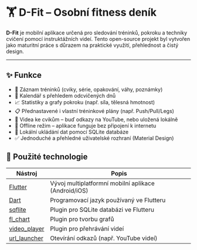 # 🏋️ D-Fit – Osobní fitness deník

**D-Fit** je mobilní aplikace určená pro sledování tréninků, pokroku a techniky cvičení pomocí instruktážních videí. Tento open-source projekt byl vytvořen jako maturitní práce s důrazem na praktické využití, přehlednost a čistý design.

---

## ✨ Funkce

- 📝 Záznam tréninků (cviky, série, opakování, váhy, poznámky)
- 📆 Kalendář s přehledem odcvičených dnů
- 📈 Statistiky a grafy pokroku (např. síla, tělesná hmotnost)
- 📋 Přednastavené i vlastní tréninkové plány (např. Push/Pull/Legs)
- 🎥 Videa ke cvikům – buď odkazy na YouTube, nebo uložená lokálně
- 🌙 Offline režim – aplikace funguje bez připojení k internetu
- 💾 Lokální ukládání dat pomocí SQLite databáze
- ✅ Jednoduché a přehledné uživatelské rozhraní (Material Design)

## 🧰 Použité technologie

| Nástroj | Popis |
|--------|--------|
| [Flutter](https://flutter.dev) | Vývoj multiplatformní mobilní aplikace (Android/iOS) |
| [Dart](https://dart.dev) | Programovací jazyk používaný ve Flutteru |
| [sqflite](https://pub.dev/packages/sqflite) | Plugin pro SQLite databázi ve Flutteru |
| [fl_chart](https://pub.dev/packages/fl_chart) | Plugin pro tvorbu grafů |
| [video_player](https://pub.dev/packages/video_player) | Plugin pro přehrávání videí |
| [url_launcher](https://pub.dev/packages/url_launcher) | Otevírání odkazů (např. YouTube videí) |
